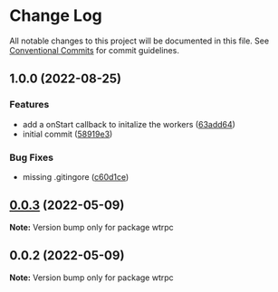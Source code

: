 # Change Log

All notable changes to this project will be documented in this file.
See [Conventional Commits](https://conventionalcommits.org) for commit guidelines.

## 1.0.0 (2022-08-25)


### Features

* add a onStart callback to initalize the workers ([63add64](https://github.com/blacha/wtrpc/commit/63add640cd813c80be1d53c892fbdc63d9ab52cf))
* initial commit ([58919e3](https://github.com/blacha/wtrpc/commit/58919e3841725ec3877bfee0357784356b9e81ea))


### Bug Fixes

* missing .gitingore ([c60d1ce](https://github.com/blacha/wtrpc/commit/c60d1ce31f560d2311281368f60b07ff1f47961b))

## [0.0.3](https://github.com/blacha/memoryscanner/compare/v0.0.2...v0.0.3) (2022-05-09)

**Note:** Version bump only for package wtrpc





## 0.0.2 (2022-05-09)

**Note:** Version bump only for package wtrpc

